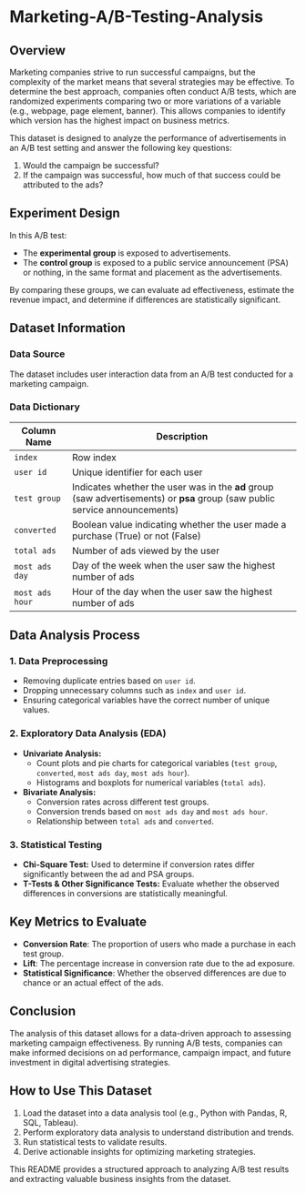 # Marketing-A/B-Testing-Analysis

## Overview
Marketing companies strive to run successful campaigns, but the complexity of the market means that several strategies may be effective. To determine the best approach, companies often conduct A/B tests, which are randomized experiments comparing two or more variations of a variable (e.g., webpage, page element, banner). This allows companies to identify which version has the highest impact on business metrics.

This dataset is designed to analyze the performance of advertisements in an A/B test setting and answer the following key questions:
1. Would the campaign be successful?
2. If the campaign was successful, how much of that success could be attributed to the ads?

## Experiment Design
In this A/B test:
- The **experimental group** is exposed to advertisements.
- The **control group** is exposed to a public service announcement (PSA) or nothing, in the same format and placement as the advertisements.

By comparing these groups, we can evaluate ad effectiveness, estimate the revenue impact, and determine if differences are statistically significant.

## Dataset Information

### Data Source
The dataset includes user interaction data from an A/B test conducted for a marketing campaign.

### Data Dictionary
| Column Name   | Description |
|--------------|-------------|
| `index`       | Row index |
| `user id`     | Unique identifier for each user |
| `test group`  | Indicates whether the user was in the **ad** group (saw advertisements) or **psa** group (saw public service announcements) |
| `converted`   | Boolean value indicating whether the user made a purchase (True) or not (False) |
| `total ads`   | Number of ads viewed by the user |
| `most ads day` | Day of the week when the user saw the highest number of ads |
| `most ads hour` | Hour of the day when the user saw the highest number of ads |

## Data Analysis Process

### 1. Data Preprocessing
- Removing duplicate entries based on `user id`.
- Dropping unnecessary columns such as `index` and `user id`.
- Ensuring categorical variables have the correct number of unique values.

### 2. Exploratory Data Analysis (EDA)
- **Univariate Analysis:**
  - Count plots and pie charts for categorical variables (`test group`, `converted`, `most ads day`, `most ads hour`).
  - Histograms and boxplots for numerical variables (`total ads`).
- **Bivariate Analysis:**
  - Conversion rates across different test groups.
  - Conversion trends based on `most ads day` and `most ads hour`.
  - Relationship between `total ads` and `converted`.

### 3. Statistical Testing
- **Chi-Square Test:** Used to determine if conversion rates differ significantly between the ad and PSA groups.
- **T-Tests & Other Significance Tests:** Evaluate whether the observed differences in conversions are statistically meaningful.

## Key Metrics to Evaluate
- **Conversion Rate**: The proportion of users who made a purchase in each test group.
- **Lift**: The percentage increase in conversion rate due to the ad exposure.
- **Statistical Significance**: Whether the observed differences are due to chance or an actual effect of the ads.

## Conclusion
The analysis of this dataset allows for a data-driven approach to assessing marketing campaign effectiveness. By running A/B tests, companies can make informed decisions on ad performance, campaign impact, and future investment in digital advertising strategies.

## How to Use This Dataset
1. Load the dataset into a data analysis tool (e.g., Python with Pandas, R, SQL, Tableau).
2. Perform exploratory data analysis to understand distribution and trends.
3. Run statistical tests to validate results.
4. Derive actionable insights for optimizing marketing strategies.

This README provides a structured approach to analyzing A/B test results and extracting valuable business insights from the dataset.

